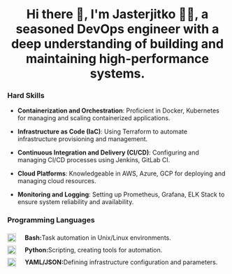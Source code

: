 <h1 align="center">Hi there 🤙, I'm Jasterjitko 👨‍💻, a seasoned DevOps engineer with a deep understanding of building and maintaining high-performance systems.</h1>

### Hard Skills

- **Containerization and Orchestration**: Proficient in Docker, Kubernetes for managing and scaling containerized applications.

- **Infrastructure as Code (IaC)**: Using Terraform to automate infrastructure provisioning and management.

- **Continuous Integration and Delivery (CI/CD)**: Configuring and managing CI/CD processes using Jenkins, GitLab CI.

- **Cloud Platforms**: Knowledgeable in AWS, Azure, GCP for deploying and managing cloud resources.

- **Monitoring and Logging**: Setting up Prometheus, Grafana, ELK Stack to ensure system reliability and availability.

### Programming Languages

 <div style="display: flex; align-items: center;">
    <img src="https://upload.wikimedia.org/wikipedia/commons/thumb/4/4b/Bash_Logo_Colored.svg/20px-Bash_Logo_Colored.svg.png" alt="Bash Logo" style="width: 20px; height: 20px; margin-right: 20px;"> <strong>Bash:</strong> Task automation in Unix/Linux environments.</p>
</div>

 <div style="display: flex; align-items: center;">
    <img src="https://upload.wikimedia.org/wikipedia/commons/thumb/c/c3/Python-logo-notext.svg/1869px-Python-logo-notext.svg.png" alt="Bash Logo" style="width: 20px; height: 20px; margin-right: 20px;"> <strong>Python: </strong> Scripting, creating tools for automation.</p>
</div>

 <div style="display: flex; align-items: center;">
    <img src="https://hilleer.gallerycdn.vsassets.io/extensions/hilleer/yaml-plus-json/1.12.2/1696603114239/Microsoft.VisualStudio.Services.Icons.Default" alt="Bash Logo" style="width: 20px; height: 20px; margin-right: 20px;"> <strong>YAML/JSON: </strong> Defining infrastructure configuration and parameters.</p>
</div>

